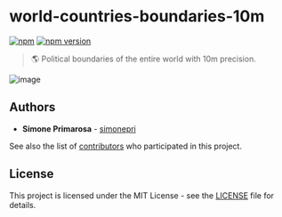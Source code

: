 # world-countries-boundaries-10m
[![npm](https://img.shields.io/npm/dm/world-countries-boundaries-10m.svg)](https://www.npmjs.com/package/world-countries-boundaries-10m) [![npm version](https://img.shields.io/npm/v/world-countries-boundaries-10m.svg)](https://www.npmjs.com/package/world-countries-boundaries-10m)
> 🌎 Political boundaries of the entire world with 10m precision.

![image](https://user-images.githubusercontent.com/3505087/30029694-87f7f35a-918a-11e7-9eb1-12ac1ce1d76b.png)

## Authors
* **Simone Primarosa** - [simonepri](https://github.com/simonepri)

See also the list of [contributors](https://github.com/busrapidohq/world-countries-boundaries/contributors) who participated in this project.

## License
This project is licensed under the MIT License - see the [LICENSE](LICENSE) file for details.

